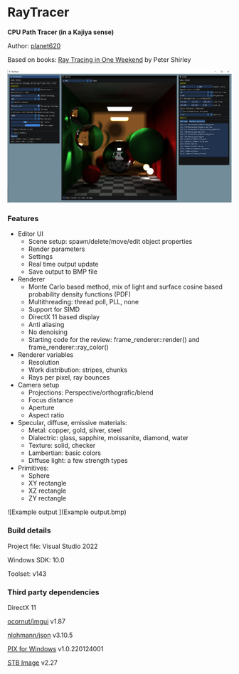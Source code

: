# RayTracer
**CPU Path Tracer (in a Kajiya sense)**

Author: [planet620]

Based on books: [Ray Tracing in One Weekend] by Peter Shirley

![User interface](Screenshot.png)

### Features
- Editor UI
    - Scene setup: spawn/delete/move/edit object properties
    - Render parameters
    - Settings
    - Real time output update
    - Save output to BMP file
- Renderer
	- Monte Carlo based method, mix of light and surface cosine based probability density functions (PDF)
	- Multithreading: thread poll, PLL, none
	- Support for SIMD
    - DirectX 11 based display
	- Anti aliasing
	- No denoising
    - Starting code for the review: frame_renderer::render() and frame_renderer::ray_color()
- Renderer variables
    - Resolution
    - Work distribution: stripes, chunks
    - Rays per pixel, ray bounces
- Camera setup
    - Projections: Perspective/orthografic/blend
    - Focus distance
    - Aperture
    - Aspect ratio
- Specular, diffuse, emissive materials:
    - Metal: copper, gold, silver, steel
    - Dialectric: glass, sapphire, moissanite, diamond, water
    - Texture: solid, checker
    - Lambertian: basic colors
    - Diffuse light: a few strength types
- Primitives: 
    -  Sphere
    -  XY rectangle
    -  XZ rectangle
    -  ZY rectangle

![Example output ](Example output.bmp)

### Build details
Project file: Visual Studio 2022

Windows SDK: 10.0

Toolset: v143

### Third party dependencies
DirectX 11

[ocornut/imgui] v1.87

[nlohmann/json] v3.10.5

[PIX for Windows] v1.0.220124001

[STB Image] v2.27

[//]: # (links)

   [planet620]: <https://mpolaczyk.pl>
   [ocornut/imgui]: <https://github.com/ocornut/imgui>
   [nlohmann/json]: <https://github.com/nlohmann/json>
   [PIX for Windows]: <https://devblogs.microsoft.com/pix/download>
   [STB Image]: <http://nothings.org/stb>
   [Ray Tracing in One Weekend]: <https://raytracing.github.io>